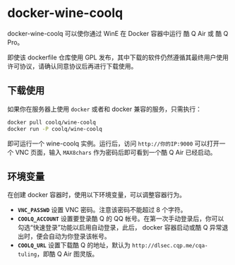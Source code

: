 # docker-wine-coolq

docker-wine-coolq 可以使你通过 WinE 在 Docker 容器中运行 酷 Q Air 或 酷 Q Pro。

即使该 dockerfile 仓库使用 GPL 发布，其中下载的软件仍然遵循其最终用户使用许可协议，请确认同意协议后再进行下载使用。

## 下载使用

如果你在服务器上使用 `docker` 或者和 docker 兼容的服务，只需执行：

```bash
docker pull coolq/wine-coolq
docker run -P coolq/wine-coolq
```

即可运行一个 wine-coolq 实例。运行后，访问 `http://你的IP:9000` 可以打开一个 VNC 页面，输入 `MAX8chars` 作为密码后即可看到一个酷 Q Air 已经启动。

## 环境变量

在创建 docker 容器时，使用以下环境变量，可以调整容器行为。

* **`VNC_PASSWD`** 设置 VNC 密码。注意该密码不能超过 8 个字符。
* **`COOLQ_ACCOUNT`** 设置要登录酷 Q 的 QQ 帐号。在第一次手动登录后，你可以勾选“快速登录”功能以启用自动登录，此后， docker 容器启动或酷 Q 异常退出时，便会自动为你登录该帐号。
* **`COOLQ_URL`** 设置下载酷 Q 的地址，默认为 `http://dlsec.cqp.me/cqa-tuling`，即酷 Q Air 图灵版。
